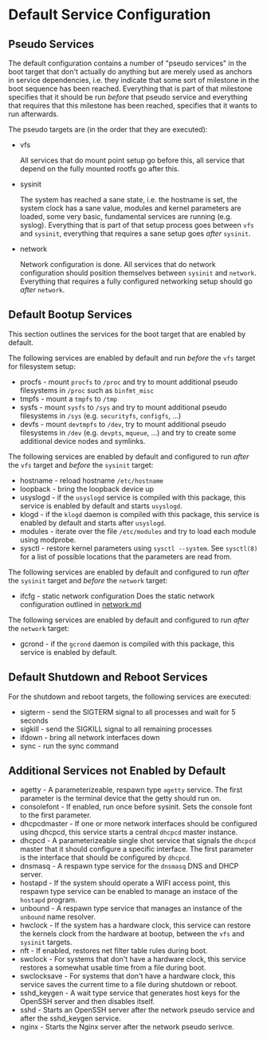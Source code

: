 # Default Service Configuration

## Pseudo Services

The default configuration contains a number of "pseudo services" in the boot
target that don't actually do anything but are merely used as anchors in
service dependencies, i.e. they indicate that some sort of milestone in the
boot sequence has been reached. Everything that is part of that milestone
specifies that it should be run *before* that pseudo service and everything
that requires that this milestone has been reached, specifies that it wants
to run afterwards.

The pseudo targets are (in the order that they are executed):

 * vfs

   All services that do mount point setup go before this, all service that
   depend on the fully mounted rootfs go after this.

 * sysinit

   The system has reached a sane state, i.e. the hostname is set, the system
   clock has a sane value, modules and kernel parameters are loaded, some
   very basic, fundamental services are running (e.g. syslog).
   Everything that is part of that setup process goes between `vfs` and
   `sysinit`, everything that requires a sane setup goes *after* `sysinit`.

 * network

   Network configuration is done. All services that do network configuration
   should position themselves between `sysinit` and `network`. Everything that
   requires a fully configured networking setup should go *after* `network`.

## Default Bootup Services

This section outlines the services for the boot target that are enabled by
default.


The following services are enabled by default and run *before* the `vfs` target
for filesystem setup:

 * procfs - mount `procfs` to `/proc` and try to mount additional pseudo
   filesystems in `/proc` such as `binfmt_misc`
 * tmpfs - mount a `tmpfs` to `/tmp`
 * sysfs - mount `sysfs` to `/sys` and try to mount additional pseudo
   filesystems in `/sys` (e.g. `securityfs`, `configfs`, ...)
 * devfs - mount `devtmpfs` to `/dev`, try to mount additional pseudo
   filesystems in `/dev` (e.g. `devpts`, `mqueue`, ...) and try to create
   some additional device nodes and symlinks.


The following services are enabled by default and configured to run *after*
the `vfs` target and *before* the `sysinit` target:

 * hostname - reload hostname `/etc/hostname`
 * loopback - bring the loopback device up
 * usyslogd - if the `usyslogd` service is compiled with this package, this
   service is enabled by default and starts `usyslogd`.
 * klogd - if the `klogd` daemon is compiled with this package, this service
   is enabled by default and starts after `usyslogd`.
 * modules - iterate over the file `/etc/modules` and try to load each module
   using modprobe.
 * sysctl - restore kernel parameters using `sysctl --system`. See `sysctl(8)`
   for a list of possible locations that the parameters are read from.


The following services are enabled by default and configured to run *after*
the `sysinit` target and *before* the `network` target:

 * ifcfg - static network configuration
   Does the static network configuration outlined in [network.md](network.md)

The following services are enabled by default and configured to run *after*
the `network` target:

 * gcrond - if the `gcrond` daemon is compiled with this package, this service
   is enabled by default.


## Default Shutdown and Reboot Services

For the shutdown and reboot targets, the following services are executed:

 * sigterm - send the SIGTERM signal to all processes and wait for 5 seconds
 * sigkill - send the SIGKILL signal to all remaining processes
 * ifdown - bring all network interfaces down
 * sync - run the sync command


## Additional Services not Enabled by Default

 * agetty - A parameterizeable, respawn type `agetty` service. The first
   parameter is the terminal device that the getty should run on.
 * consolefont - If enabled, run once before sysinit. Sets the console font
   to the first parameter.
 * dhcpcdmaster - If one or more network interfaces should be configured using
   dhcpcd, this service starts a central `dhcpcd` master instance.
 * dhcpcd - A parameterizeable single shot service that signals the `dhcpcd`
   master that it should configure a specific interface. The first parameter
   is the interface that should be configured by `dhcpcd`.
 * dnsmasq - A respawn type service for the `dnsmasq` DNS and DHCP server.
 * hostapd - If the system should operate a WIFI access point, this respawn
   type service can be enabled to manage an instace of the `hostapd` program.
 * unbound - A respawn type service that manages an instance of the `unbound`
   name resolver.
 * hwclock - If the system has a hardware clock, this service can restore the
   kernels clock from the hardware at bootup, between the `vfs` and `sysinit`
   targets.
 * nft - If enabled, restores net filter table rules during boot.
 * swclock - For systems that don't have a hardware clock, this service
   restores a somewhat usable time from a file during boot.
 * swclocksave - For systems that don't have a hardware clock, this service
   saves the current time to a file during shutdown or reboot.
 * sshd_keygen - A wait type service that generates host keys for the OpenSSH
   server and then disables itself.
 * sshd - Starts an OpenSSH server after the network pseudo service and after
   the sshd_keygen service.
 * nginx - Starts the Nginx server after the network pseudo serivce.

